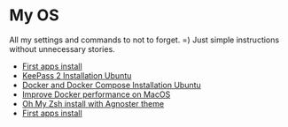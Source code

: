 # My OS

All my settings and commands to not to forget. =)
Just simple instructions without unnecessary stories.

* [First apps install](/linux/install.md)
* [KeePass 2 Installation Ubuntu](/linux/keepass2/install.md)
* [Docker and Docker Compose Installation Ubuntu](/linux/docker/install.md)
* [Improve Docker performance on MacOS](/macos/docker/performance.md)
* [Oh My Zsh install with Agnoster theme](/linux/oh-my-zsh/install.md)
* [First apps install](/linux/nodejs/install.md)

